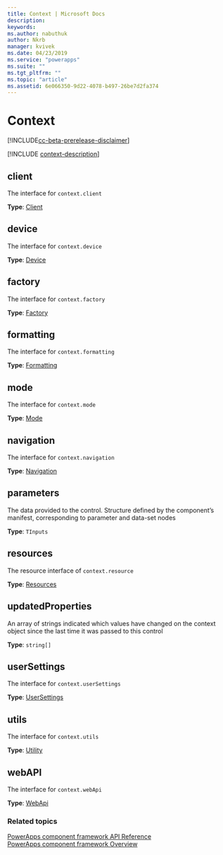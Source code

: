 ```yaml
---
title: Context | Microsoft Docs
description: 
keywords:
ms.author: nabuthuk
author: Nkrb
manager: kvivek
ms.date: 04/23/2019
ms.service: "powerapps"
ms.suite: ""
ms.tgt_pltfrm: ""
ms.topic: "article"
ms.assetid: 6e066350-9d22-4078-b497-26be7d2fa374
---
```


# Context

[!INCLUDE[cc-beta-prerelease-disclaimer](../../../includes/cc-beta-prerelease-disclaimer.md)]

[!INCLUDE [context-description](includes/context-description.md)]



## client

The interface for `context.client`

**Type**: [Client](client.md)

## device

The interface for `context.device`

**Type**: [Device](device.md)

## factory

The interface for `context.factory`

**Type**: [Factory](factory.md)

## formatting

The interface for `context.formatting`

**Type**: [Formatting](formatting.md)

## mode

The interface for `context.mode`

**Type**: [Mode](mode.md)

## navigation

The interface for `context.navigation`

**Type**: [Navigation](navigation.md)

## parameters

The data provided to the control. Structure defined by the component’s manifest, corresponding to parameter and data-set nodes

**Type**: `TInputs`

## resources

The resource interface of `context.resource`

**Type**: [Resources](resources.md)

## updatedProperties

An array of strings indicated which values have changed on the context object since the last time it was passed to this control

**Type**: `string[]`

## userSettings

The interface for `context.userSettings`

**Type**: [UserSettings](usersettings.md)

## utils

The interface for `context.utils`

**Type**: [Utility](utility.md)

## webAPI

The interface for `context.webApi`

**Type**: [WebApi](webapi.md)

### Related topics

[PowerApps component framework API Reference](../reference/index.md)<br/>
[PowerApps component framework Overview](../overview.md)